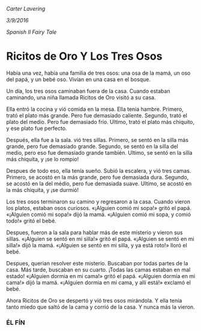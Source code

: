 *Carter Lavering*

*3/9/2016*

*Spanish II Fairy Tale*

# Ricitos de Oro Y Los Tres Osos

Había una vez, había una familia de tres osos: una osa de la mamá, un oso del papá, y un bebé oso. Vivían en una casa en el bosque.

Un día, los tres osos caminaban fuera de la casa. Cuando estaban caminando, una niña llamada Ricitos de Oro visitó a su casa.

Ella entró la cocina y vió comida en la mesa. Ella tenia hambre. Primero, trató el plato más grande. Pero fue demasiado caliente. Segundo, trató el plato del medio. Pero fue demasiado frío. Ultimo, trató el plato más chiquito, y ese plato fue perfecto.

Después, ella fue a la sala. vió tres sillas. Primero, se sentó en la silla más grande, pero fue demasiado grande. Segundo, se sentó en la silla del medio, pero eso fue demasiado grande también. Ultimo, se sentó en la silla más chiquita, y ¡se lo rompio!

Despues de todo eso, ella tenía sueño. Subió la escalera, y vió tres camas. Primero, se acostó en la más grande, pero fue demasiada dura. Segundo, se acostó en la del médio, pero fue demasiada suave. Ultimo, se acostó en la más chiquita, y ¡se durmió!

Los tres osos terminaron su camino y regresaron a la casa. Cuando vieron los platos, estaban osos curiosos. «¡Alguien comió mi sopa!» gritó el papá. «¡Alguien comió mi sopa!» dijó la mamá. «¡Alguien comió mi sopa, y comió todo!» gritó el bebé.

Despues, fueron a la sala para hablar más de este misterio y vieron sus sillas. «¡Alguien se sentó en mi silla!» gritó el papá. «¡Alguien se sentó en mi silla!» dijó la mamá. «¡Alguien se sentó en mi silla, y ya está roto!» lloró el bebé.

Despues, querian resolver este misterio. Buscaban por todas partes de la casa. Más tarde, buscaban en su cuarto. ¡Todas las camas estaban en mal estado! «¡Alguien dormia en mi cama!» gritó el papá. «¡Alguien dormia en mi cama!» dijó la mamá. «¡Alguien dormia en mi cama, y allí está!» exclamó el bebé.

Ahora Ricitos de Oro se despertó y vió tres osos mirándola. Y ella tenía tanto miedo que saltó de la cama y corrió de la casa. Y nunca más la vieron.

### ÉL FÍN
